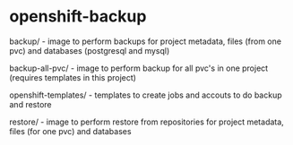 # openshift-backup

backup/ - image to perform backups for project metadata, files (from one pvc) and databases (postgresql and mysql)

backup-all-pvc/ - image to perform backup for all pvc's in one project (requires templates in this project)

openshift-templates/ - templates to create jobs and accouts to do backup and restore

restore/ - image to perform restore from repositories for project metadata, files (for one pvc) and databases
